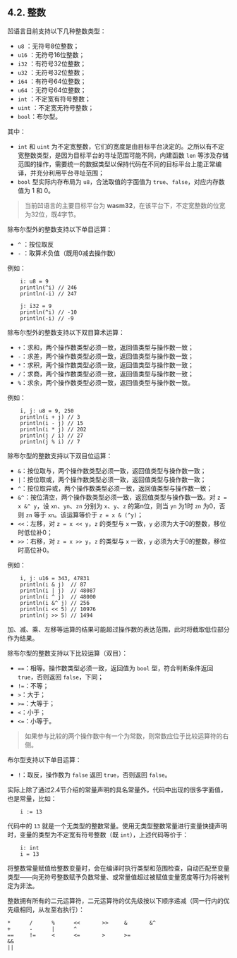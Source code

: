 ## 4.2. 整数

凹语言目前支持以下几种整数类型：

- `u8` ：无符号8位整数；
- `u16` ：无符号16位整数；
- `i32` ：有符号32位整数；
- `u32` ：无符号32位整数；
- `i64` ：有符号64位整数；
- `u64` ：无符号64位整数；
- `int` ：不定宽有符号整数；
- `uint` ：不定宽无符号整数；
- `bool`：布尔型。

其中：
- `int` 和 `uint` 为不定宽整数，它们的宽度是由目标平台决定的。之所以有不定宽整数类型，是因为目标平台的寻址范围可能不同，内建函数 `len` 等涉及存储范围的操作，需要统一的数据类型以保持代码在不同的目标平台上能正常编译，并充分利用平台寻址范围；
- `bool` 型实际内存布局为 `u8`，合法取值的字面值为 `true`、`false`，对应内存数值为 1 和 0。

> 当前凹语言的主要目标平台为 **wasm32**，在该平台下，不定宽整数的位宽为32位，既4字节。

除布尔型外的整数支持以下单目运算：
- `^` ：按位取反
- `-` ：取算术负值（既用0减去操作数）

例如：
```wa
    i: u8 = 9
    println(^i) // 246
    println(-i) // 247

    j: i32 = 9
    println(^i) // -10
    println(-i) // -9
```

除布尔型外的整数支持以下双目算术运算：
- `+`：求和，两个操作数类型必须一致，返回值类型与操作数一致；
- `-`：求差，两个操作数类型必须一致，返回值类型与操作数一致；
- `*`：求积，两个操作数类型必须一致，返回值类型与操作数一致；
- `/`：求商，两个操作数类型必须一致，返回值类型与操作数一致；
- `%`：求余，两个操作数类型必须一致，返回值类型与操作数一致。

例如：
```wa
    i, j: u8 = 9, 250
    println(i + j) // 3
    println(i - j) // 15
    println(i * j) // 202
    println(j / i) // 27
    println(j % i) // 7
```

除布尔型的整数支持以下双目位运算：
- `&`：按位取与，两个操作数类型必须一致，返回值类型与操作数一致；
- `|`：按位取或，两个操作数类型必须一致，返回值类型与操作数一致；
- `^`：按位取异或，两个操作数类型必须一致，返回值类型与操作数一致；
- `&^`：按位清空，两个操作数类型必须一致，返回值类型与操作数一致。对 `z = x &^ y`，设 `xn`、`yn`、`zn` 分别为 `x`、`y`、`z` 的第n位，则当 `yn` 为1时 `zn` 为0，否则 `zn` 等于 `xn`。该运算等价于 `z = x & (^y)`；
- `<<`：左移，对 `z = x << y`，`z` 的类型与 `x` 一致，`y` 必须为大于0的整数，移位时低位补0；
- `>>`：右移，对 `z = x >> y`，`z` 的类型与 `x` 一致，`y` 必须为大于0的整数，移位时高位补0。

例如：
```wa
    i, j: u16 = 343, 47831
    println(i & j)  // 87
    println(i | j)  // 48087
    println(i ^ j)  // 48000
    println(i &^ j) // 256
    println(i << 5) // 10976
    println(j >> 5) // 1494
```

加、减、乘、左移等运算的结果可能超过操作数的表达范围，此时将截取低位部分作为结果。

除布尔型的整数支持以下比较运算（双目）：
- `==`：相等。操作数类型必须一致，返回值为 `bool` 型，符合判断条件返回 `true`，否则返回 `false`，下同；
- `!=`：不等；
- `>`：大于；
- `>=`：大等于；
- `<`：小于；
- `<=`：小等于。
> 如果参与比较的两个操作数中有一个为常数，则常数应位于比较运算符的右侧。

布尔型支持以下单目运算：
- `!`：取反，操作数为 `false` 返回 `true`，否则返回 `false`。

实际上除了通过2.4节介绍的常量声明的具名常量外，代码中出现的很多字面值，也是常量，比如：
```wa
    i := 13
```

代码中的 `13` 就是一个无类型的整数常量。使用无类型整数常量进行变量快捷声明时，变量的类型为不定宽有符号整数（既 `int`），上述代码等价于：
```wa
    i: int
    i = 13
```

将整数常量赋值给整数变量时，会在编译时执行类型和范围检查，自动匹配至变量类型——向无符号整数赋予负数常量、或常量值超过被赋值变量宽度等行为将被判定为非法。

整数拥有所有的二元运算符，二元运算符的优先级按以下顺序递减（同一行内的优先级相同，从左至右执行）：

```
*      /      %      <<       >>     &       &^
+      -      |      ^
==     !=     <      <=       >      >=
&&
||
```

